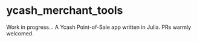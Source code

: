# ycash_merchant_tools
Work in progress... A Ycash Point-of-Sale app written in Julia. PRs warmly welcomed.
